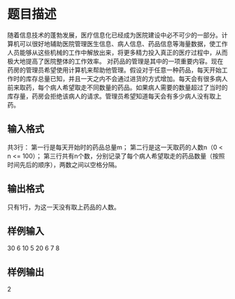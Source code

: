 # 题目描述

随着信息技术的蓬勃发展，医疗信息化已经成为医院建设中必不可少的一部分。计算机可以很好地辅助医院管理医生信息、病人信息、药品信息等海量数据，使工作人员能够从这些机械的工作中解放出来，将更多精力投入真正的医疗过程中，从而极大地提高了医院整体的工作效率。
对药品的管理是其中的一项重要内容。现在药房的管理员希望使用计算机来帮助他管理。假设对于任意一种药品，每天开始工作时的库存总量已知，并且一天之内不会通过进货的方式增加。每天会有很多病人前来取药，每个病人希望取走不同数量的药品。如果病人需要的数量超过了当时的库存量，药房会拒绝该病人的请求。管理员希望知道每天会有多少病人没有取上药。

## 输入格式

共3行：
第一行是每天开始时的药品总量m；
第二行是这一天取药的人数n（0 < n <= 100）；
第三行共有n个数，分别记录了每个病人希望取走的药品数量（按照时间先后的顺序），两数之间以空格分隔。

## 输出格式

只有1行，为这一天没有取上药品的人数。

## 样例输入

30
6
10 5 20 6 7 8

## 样例输出

2
